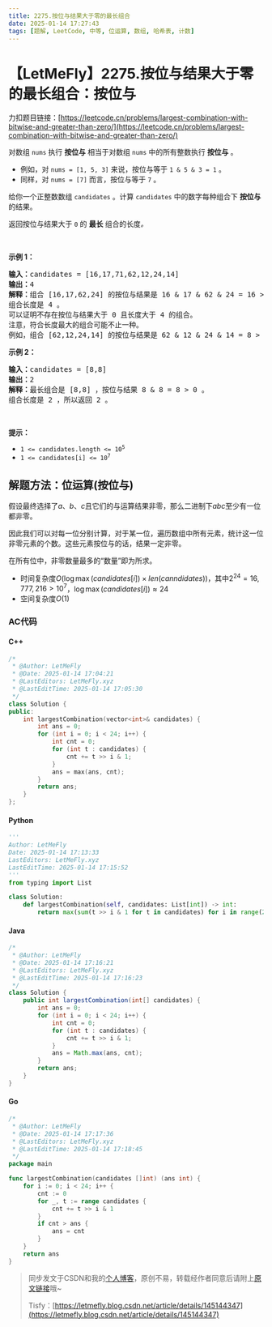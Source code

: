 ```yaml
---
title: 2275.按位与结果大于零的最长组合
date: 2025-01-14 17:27:43
tags: [题解, LeetCode, 中等, 位运算, 数组, 哈希表, 计数]
---
```


# 【LetMeFly】2275.按位与结果大于零的最长组合：按位与

力扣题目链接：[https://leetcode.cn/problems/largest-combination-with-bitwise-and-greater-than-zero/](https://leetcode.cn/problems/largest-combination-with-bitwise-and-greater-than-zero/)

<p>对数组&nbsp;<code>nums</code> 执行 <strong>按位与</strong> 相当于对数组&nbsp;<code>nums</code> 中的所有整数执行 <strong>按位与</strong> 。</p>

<ul>
	<li>例如，对 <code>nums = [1, 5, 3]</code> 来说，按位与等于 <code>1 &amp; 5 &amp; 3 = 1</code> 。</li>
	<li>同样，对 <code>nums = [7]</code> 而言，按位与等于 <code>7</code> 。</li>
</ul>

<p>给你一个正整数数组 <code>candidates</code> 。计算 <code>candidates</code> 中的数字每种组合下 <strong>按位与</strong> 的结果。</p>

<p>返回按位与结果大于 <code>0</code> 的 <strong>最长</strong> 组合的长度<em>。</em></p>

<p>&nbsp;</p>

<p><strong>示例 1：</strong></p>

<pre>
<strong>输入：</strong>candidates = [16,17,71,62,12,24,14]
<strong>输出：</strong>4
<strong>解释：</strong>组合 [16,17,62,24] 的按位与结果是 16 &amp; 17 &amp; 62 &amp; 24 = 16 &gt; 0 。
组合长度是 4 。
可以证明不存在按位与结果大于 0 且长度大于 4 的组合。
注意，符合长度最大的组合可能不止一种。
例如，组合 [62,12,24,14] 的按位与结果是 62 &amp; 12 &amp; 24 &amp; 14 = 8 &gt; 0 。
</pre>

<p><strong>示例 2：</strong></p>

<pre>
<strong>输入：</strong>candidates = [8,8]
<strong>输出：</strong>2
<strong>解释：</strong>最长组合是 [8,8] ，按位与结果 8 &amp; 8 = 8 &gt; 0 。
组合长度是 2 ，所以返回 2 。
</pre>

<p>&nbsp;</p>

<p><strong>提示：</strong></p>

<ul>
	<li><code>1 &lt;= candidates.length &lt;= 10<sup>5</sup></code></li>
	<li><code>1 &lt;= candidates[i] &lt;= 10<sup>7</sup></code></li>
</ul>


    
## 解题方法：位运算(按位与)

假设最终选择了$a$、$b$、$c$且它们的与运算结果非零，那么二进制下$abc$至少有一位都非零。

因此我们可以对每一位分别计算，对于某一位，遍历数组中所有元素，统计这一位非零元素的个数。这些元素按位与的话，结果一定非零。

在所有位中，非零数量最多的“数量”即为所求。

+ 时间复杂度$O(\log\max(candidates[i])\times len(canndidates))$，其中$2^{24}=16,777,216\gt10^7$，$\log\max(candidates[i])\approx24$
+ 空间复杂度$O(1)$

### AC代码

#### C++

```cpp
/*
 * @Author: LetMeFly
 * @Date: 2025-01-14 17:04:21
 * @LastEditors: LetMeFly.xyz
 * @LastEditTime: 2025-01-14 17:05:30
 */
class Solution {
public:
    int largestCombination(vector<int>& candidates) {
        int ans = 0;
        for (int i = 0; i < 24; i++) {
            int cnt = 0;
            for (int t : candidates) {
                cnt += t >> i & 1;
            }
            ans = max(ans, cnt);
        }
        return ans;
    }
};
```

#### Python

```python
'''
Author: LetMeFly
Date: 2025-01-14 17:13:33
LastEditors: LetMeFly.xyz
LastEditTime: 2025-01-14 17:15:52
'''
from typing import List

class Solution:
    def largestCombination(self, candidates: List[int]) -> int:
        return max(sum(t >> i & 1 for t in candidates) for i in range(24))
```

#### Java

```java
/*
 * @Author: LetMeFly
 * @Date: 2025-01-14 17:16:21
 * @LastEditors: LetMeFly.xyz
 * @LastEditTime: 2025-01-14 17:16:23
 */
class Solution {
    public int largestCombination(int[] candidates) {
        int ans = 0;
        for (int i = 0; i < 24; i++) {
            int cnt = 0;
            for (int t : candidates) {
                cnt += t >> i & 1;
            }
            ans = Math.max(ans, cnt);
        }
        return ans;
    }
}
```

#### Go

```go
/*
 * @Author: LetMeFly
 * @Date: 2025-01-14 17:17:36
 * @LastEditors: LetMeFly.xyz
 * @LastEditTime: 2025-01-14 17:18:45
 */
package main

func largestCombination(candidates []int) (ans int) {
    for i := 0; i < 24; i++ {
        cnt := 0
        for _, t := range candidates {
            cnt += t >> i & 1
        }
        if cnt > ans {
            ans = cnt
        }
    }
    return ans
}
```

> 同步发文于CSDN和我的[个人博客](https://blog.letmefly.xyz/)，原创不易，转载经作者同意后请附上[原文链接](https://blog.letmefly.xyz/2025/01/14/LeetCode%202275.%E6%8C%89%E4%BD%8D%E4%B8%8E%E7%BB%93%E6%9E%9C%E5%A4%A7%E4%BA%8E%E9%9B%B6%E7%9A%84%E6%9C%80%E9%95%BF%E7%BB%84%E5%90%88/)哦~
>
> Tisfy：[https://letmefly.blog.csdn.net/article/details/145144347](https://letmefly.blog.csdn.net/article/details/145144347)
